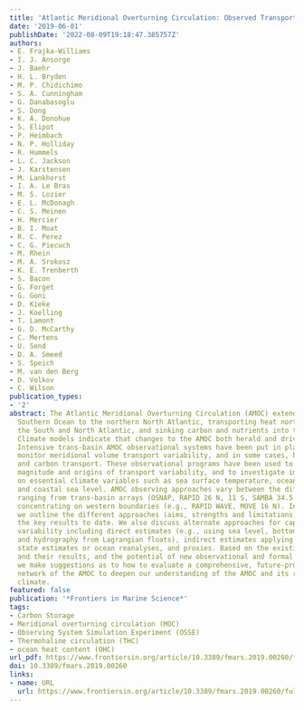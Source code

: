 ```yaml
---
title: 'Atlantic Meridional Overturning Circulation: Observed Transport and Variability'
date: '2019-06-01'
publishDate: '2022-08-09T19:18:47.385757Z'
authors:
- E. Frajka-Williams
- I. J. Ansorge
- J. Baehr
- H. L. Bryden
- M. P. Chidichimo
- S. A. Cunningham
- G. Danabasoglu
- S. Dong
- K. A. Donohue
- S. Elipot
- P. Heimbach
- N. P. Holliday
- R. Hummels
- L. C. Jackson
- J. Karstensen
- M. Lankhorst
- I. A. Le Bras
- M. S. Lozier
- E. L. McDonagh
- C. S. Meinen
- H. Mercier
- B. I. Moat
- R. C. Perez
- C. G. Piecuch
- M. Rhein
- M. A. Srokosz
- K. E. Trenberth
- S. Bacon
- G. Forget
- G. Goni
- D. Kieke
- J. Koelling
- T. Lamont
- G. D. McCarthy
- C. Mertens
- U. Send
- D. A. Smeed
- S. Speich
- M. van den Berg
- D. Volkov
- C. Wilson
publication_types:
- '2'
abstract: The Atlantic Meridional Overturning Circulation (AMOC) extends from the
  Southern Ocean to the northern North Atlantic, transporting heat northwards throughout
  the South and North Atlantic, and sinking carbon and nutrients into the deep ocean.
  Climate models indicate that changes to the AMOC both herald and drive climate shifts.
  Intensive trans-basin AMOC observational systems have been put in place to continuously
  monitor meridional volume transport variability, and in some cases, heat, freshwater
  and carbon transport. These observational programs have been used to diagnose the
  magnitude and origins of transport variability, and to investigate impacts of variability
  on essential climate variables such as sea surface temperature, ocean heat content
  and coastal sea level. AMOC observing approaches vary between the different systems,
  ranging from trans-basin arrays (OSNAP, RAPID 26 N, 11 S, SAMBA 34.5 N) to arrays
  concentrating on western boundaries (e.g., RAPID WAVE, MOVE 16 N). In this paper,
  we outline the different approaches (aims, strengths and limitations) and summarize
  the key results to date. We also discuss alternate approaches for capturing AMOC
  variability including direct estimates (e.g., using sea level, bottom pressure,
  and hydrography from Lagrangian floats), indirect estimates applying budgetary approaches,
  state estimates or ocean reanalyses, and proxies. Based on the existing observations
  and their results, and the potential of new observational and formal synthesis approaches,
  we make suggestions as to how to evaluate a comprehensive, future-proof observational
  network of the AMOC to deepen our understanding of the AMOC and its role in global
  climate.
featured: false
publication: '*Frontiers in Marine Science*'
tags:
- Carbon Storage
- Meridional overturning circulation (MOC)
- Observing System Simulation Experiment (OSSE)
- Thermohaline circulation (THC)
- ocean heat content (OHC)
url_pdf: https://www.frontiersin.org/article/10.3389/fmars.2019.00260/full
doi: 10.3389/fmars.2019.00260
links:
- name: URL
  url: https://www.frontiersin.org/article/10.3389/fmars.2019.00260/full
---
```



